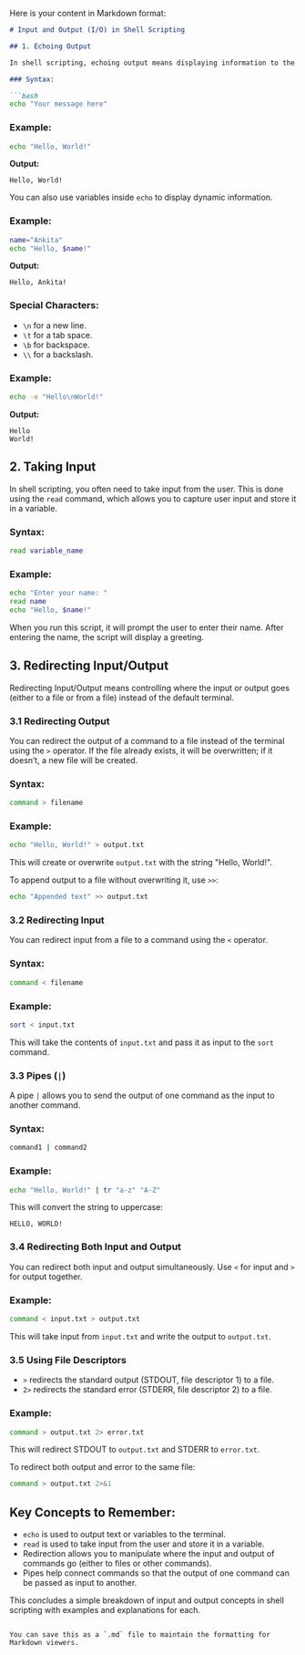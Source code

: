 Here is your content in Markdown format:

```markdown
# Input and Output (I/O) in Shell Scripting

## 1. Echoing Output

In shell scripting, echoing output means displaying information to the terminal or console. You can use the `echo` command to print text, values of variables, or command outputs.

### Syntax:

```bash
echo "Your message here"
```

### Example:

```bash
echo "Hello, World!"
```

**Output:**

```
Hello, World!
```

You can also use variables inside `echo` to display dynamic information.

### Example:

```bash
name="Ankita"
echo "Hello, $name!"
```

**Output:**

```
Hello, Ankita!
```

### Special Characters:

- `\n` for a new line.
- `\t` for a tab space.
- `\b` for backspace.
- `\\` for a backslash.

### Example:

```bash
echo -e "Hello\nWorld!"
```

**Output:**

```
Hello
World!
```

## 2. Taking Input

In shell scripting, you often need to take input from the user. This is done using the `read` command, which allows you to capture user input and store it in a variable.

### Syntax:

```bash
read variable_name
```

### Example:

```bash
echo "Enter your name: "
read name
echo "Hello, $name!"
```

When you run this script, it will prompt the user to enter their name. After entering the name, the script will display a greeting.

## 3. Redirecting Input/Output

Redirecting Input/Output means controlling where the input or output goes (either to a file or from a file) instead of the default terminal.

### 3.1 Redirecting Output

You can redirect the output of a command to a file instead of the terminal using the `>` operator. If the file already exists, it will be overwritten; if it doesn’t, a new file will be created.

### Syntax:

```bash
command > filename
```

### Example:

```bash
echo "Hello, World!" > output.txt
```

This will create or overwrite `output.txt` with the string "Hello, World!".

To append output to a file without overwriting it, use `>>`:

```bash
echo "Appended text" >> output.txt
```

### 3.2 Redirecting Input

You can redirect input from a file to a command using the `<` operator.

### Syntax:

```bash
command < filename
```

### Example:

```bash
sort < input.txt
```

This will take the contents of `input.txt` and pass it as input to the `sort` command.

### 3.3 Pipes (`|`)

A pipe `|` allows you to send the output of one command as the input to another command.

### Syntax:

```bash
command1 | command2
```

### Example:

```bash
echo "Hello, World!" | tr "a-z" "A-Z"
```

This will convert the string to uppercase:

```
HELLO, WORLD!
```

### 3.4 Redirecting Both Input and Output

You can redirect both input and output simultaneously. Use `<` for input and `>` for output together.

### Example:

```bash
command < input.txt > output.txt
```

This will take input from `input.txt` and write the output to `output.txt`.

### 3.5 Using File Descriptors

- `>` redirects the standard output (STDOUT, file descriptor 1) to a file.
- `2>` redirects the standard error (STDERR, file descriptor 2) to a file.

### Example:

```bash
command > output.txt 2> error.txt
```

This will redirect STDOUT to `output.txt` and STDERR to `error.txt`.

To redirect both output and error to the same file:

```bash
command > output.txt 2>&1
```

## Key Concepts to Remember:

- `echo` is used to output text or variables to the terminal.
- `read` is used to take input from the user and store it in a variable.
- Redirection allows you to manipulate where the input and output of commands go (either to files or other commands).
- Pipes help connect commands so that the output of one command can be passed as input to another.

This concludes a simple breakdown of input and output concepts in shell scripting with examples and explanations for each.
```

You can save this as a `.md` file to maintain the formatting for Markdown viewers.
